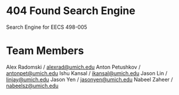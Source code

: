 # 404 Found Search Engine
Search Engine for EECS 498-005

# Team Members
Alex Radomski / alexrad@umich.edu
Anton Petushkov / antonpet@umich.edu
Ishu Kansal / ikansal@umich.edu
Jason Lin / linjay@umich.edu
Jason Yen / jasonyen@umich.edu
Nabeel Zaheer / nabeelsz@umich.edu
